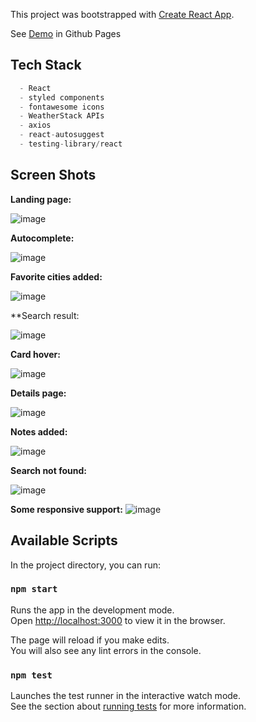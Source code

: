 This project was bootstrapped with [Create React App](https://github.com/facebook/create-react-app).

See [Demo](https://jcalahi.github.io/dcs-weather-app/) in Github Pages

## Tech Stack

```javascript
  - React
  - styled components
  - fontawesome icons
  - WeatherStack APIs
  - axios
  - react-autosuggest
  - testing-library/react
```

## Screen Shots

**Landing page:**

![image](https://user-images.githubusercontent.com/18157157/94362112-a629bd80-00eb-11eb-8c10-f2d8f45c9ff3.png)

**Autocomplete:**

![image](https://user-images.githubusercontent.com/18157157/94362168-002a8300-00ec-11eb-9169-e951ba89e019.png)

**Favorite cities added:**

![image](https://user-images.githubusercontent.com/18157157/94362191-27815000-00ec-11eb-962f-8215dcb35cd0.png)

**Search result:

![image](https://user-images.githubusercontent.com/18157157/94362206-4f70b380-00ec-11eb-8f79-c7f52083ff9b.png)

**Card hover:**

![image](https://user-images.githubusercontent.com/18157157/94362223-6dd6af00-00ec-11eb-82eb-bfcc77effb6b.png)

**Details page:**

![image](https://user-images.githubusercontent.com/18157157/94362241-83e46f80-00ec-11eb-8ea5-b0bd7c64a214.png)

**Notes added:**

![image](https://user-images.githubusercontent.com/18157157/94367437-683f9000-0111-11eb-90e4-c3b454bbc46d.png)

**Search not found:**

![image](https://user-images.githubusercontent.com/18157157/94362292-e3db1600-00ec-11eb-832c-828d9e267b32.png)

**Some responsive support:**
![image](https://user-images.githubusercontent.com/18157157/94362398-927f5680-00ed-11eb-85c6-bf2a7210d5bb.png)


## Available Scripts

In the project directory, you can run:

### `npm start`

Runs the app in the development mode.<br />
Open [http://localhost:3000](http://localhost:3000) to view it in the browser.

The page will reload if you make edits.<br />
You will also see any lint errors in the console.

### `npm test`

Launches the test runner in the interactive watch mode.<br />
See the section about [running tests](https://facebook.github.io/create-react-app/docs/running-tests) for more information.

